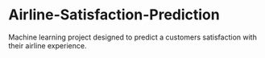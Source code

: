 # Airline-Satisfaction-Prediction
Machine learning project designed to predict a customers satisfaction with their airline experience. 
